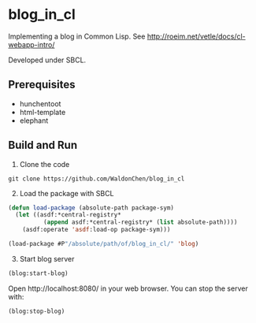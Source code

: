 blog_in_cl
==========

Implementing a blog in Common Lisp. See http://roeim.net/vetle/docs/cl-webapp-intro/

Developed under SBCL.

Prerequisites
-------------

* hunchentoot
* html-template
* elephant

Build and Run
---------------

1. Clone the code

  ```
  git clone https://github.com/WaldonChen/blog_in_cl
  ```

2. Load the package with SBCL

  ```lisp
  (defun load-package (absolute-path package-sym)
    (let ((asdf:*central-registry*
            (append asdf:*central-registry* (list absolute-path))))
      (asdf:operate 'asdf:load-op package-sym)))

  (load-package #P"/absolute/path/of/blog_in_cl/" 'blog)
  ```

3. Start blog server

  ```lisp
  (blog:start-blog)
  ```
  Open http://localhost:8080/ in your web browser. You can stop the server with:

  ```lisp
  (blog:stop-blog)
  ```
